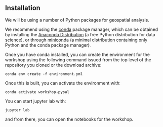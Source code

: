 ## Installation

We will be using a number of Python packages for geospatial analysis.

We recommend using the [conda](https://conda.io/en/latest) package manager, which can be obtained by
installing the [Anaconda Distribution](https://www.anaconda.com/download-old) (a free Python distribution for data
science), or through [miniconda](https://docs.conda.io/en/latest/miniconda.html) (a minimal distribution containing only
Python and the conda package manager). 


Once you have conda installed, you can create the environment for the workshop
using the following command issued from the top level of the repository you
cloned or the download archive:

```
conda env create -f environment.yml
```

Once this is built,  you can activate the environment with:

```
conda activate workshop-pysal
```

You can start jupyter lab with:

```
jupyter lab
```
and from there, you can open the notebooks for the workshop.

